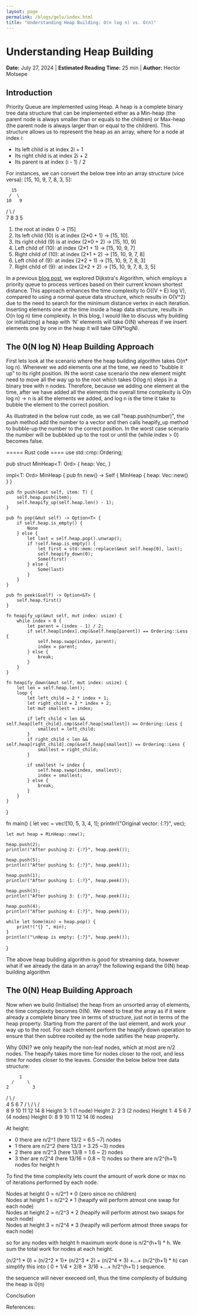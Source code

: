 ```yaml
---
layout: page
permalink: /blogs/gelu/index.html
title: "Understanding Heap Building: O(n log n) vs. O(n)"
---
```


# Understanding Heap Building

**Date:** July 27, 2024 | **Estimated Reading Time:** 25 min | **Author:** Hector Motsepe

## Introduction 
Priority Queue are implemented using Heap. A heap is a complete binary tree data structure that can be implemented either as a Min-heap (the parent node is always smaller than or equals to the children) or Max-heap (the parent node is always larger than or equal to the children). This structure allows us to represent the heap as an array, where for a node at index i:

- Its left child is at index 2i + 1
- Its right child is at index 2i + 2
- Its parent is at index (i - 1) / 2

For instances, we can convert the below tree into an array structure (vice versa): [15, 10, 9, 7, 8, 3, 5]:

      15
     /  \
    10   9
   / \  / \
  7  8 3    5

1. the root at index 0 -> [15]
2. Its left child (10) is at index (2*0 + 1) -> [15, 10].
3. Its right child (9) is at index (2*0 + 2) -> [15, 10, 9]
4. Left child of (10): at index (2*1 + 1) -> [15, 10, 9, 7]
5. Right child of (10): at index (2*1 + 2) -> [15, 10, 9, 7, 8]
6. Left child of (9): at index (2*2 + 1) -> [15, 10, 9, 7, 8, 3]
7. Right child of (9): at index (2*2 + 2) -> [15, 10, 9, 7, 8, 3, 5]


In a previous [blog post](https://motsepe-jr.github.io/blogs/dijkstra/), we explored Dijkstra's Algorithm, which employs a priority queue to process vertices based on their current known shortest distance. This approach enhances the time complexity to O((V + E) log V), compared to using a normal queue data structure, which results in O(V^2) due to the need to search for the minimum distance vertex in each iteration. Inserting elements one at the time inside a heap data structure, results in O(n log n) time complexity. In this blog, I would like to discuss why building (or initializing) a heap with 'N' elements will take O(N) whereas if we insert elements one by one in the heap it will take O(N*logN).

## The 0(N log N) Heap Building Approach

First lets look at the scenario where the heap building algorithm takes O(n* log n). Whenever we add elements one at the time, we need to "bubble it up" to its right position. IN the worst case scenario the new element might need to move all the way up to the root which takes O(log n) steps in a binary tree with n nodes. Therefore, because we adding one element at the time, after we have added all the elements the overall time complexity is O(n log n) -> n is all the elements we added, and log n is the time it take to bubble the element to the correct position. 

As illustrated in the below rust code, as we call "heap.push(number)", the push method add the number to a vector and then calls heapify_up method to bubble-up the number to the correct position. In the  worst case scenario the number will be bubbkled up to the root or until the (while index > 0) becomes false. 


===== Rust code ====
use std::cmp::Ordering;

pub struct MinHeap<T: Ord> {
    heap: Vec<T>,
}

impl<T: Ord> MinHeap<T> {
    pub fn new() -> Self {
        MinHeap { heap: Vec::new() }
    }

    pub fn push(&mut self, item: T) {
        self.heap.push(item);
        self.heapify_up(self.heap.len() - 1);
    }

    pub fn pop(&mut self) -> Option<T> {
        if self.heap.is_empty() {
            None
        } else {
            let last = self.heap.pop().unwrap();
            if !self.heap.is_empty() {
                let first = std::mem::replace(&mut self.heap[0], last);
                self.heapify_down(0);
                Some(first)
            } else {
                Some(last)
            }
        }
    }

    pub fn peek(&self) -> Option<&T> {
        self.heap.first()
    }

    fn heapify_up(&mut self, mut index: usize) {
        while index > 0 {
            let parent = (index - 1) / 2;
            if self.heap[index].cmp(&self.heap[parent]) == Ordering::Less {
                self.heap.swap(index, parent);
                index = parent;
            } else {
                break;
            }
        }
    }

    fn heapify_down(&mut self, mut index: usize) {
        let len = self.heap.len();
        loop {
            let left_child = 2 * index + 1;
            let right_child = 2 * index + 2;
            let mut smallest = index;

            if left_child < len && self.heap[left_child].cmp(&self.heap[smallest]) == Ordering::Less {
                smallest = left_child;
            }
            if right_child < len && self.heap[right_child].cmp(&self.heap[smallest]) == Ordering::Less {
                smallest = right_child;
            }

            if smallest != index {
                self.heap.swap(index, smallest);
                index = smallest;
            } else {
                break;
            }
        }
    }
}

fn main() {
    let vec = vec![10, 5, 3, 4, 1];
    println!("Original vector: {:?}", vec);

    let mut heap = MinHeap::new();

    heap.push(2);
    println!("After pushing 2: {:?}", heap.peek());

    heap.push(5);
    println!("After pushing 5: {:?}", heap.peek());

    heap.push(1);
    println!("After pushing 1: {:?}", heap.peek());

    heap.push(3);
    println!("After pushing 3: {:?}", heap.peek());

    heap.push(4);
    println!("After pushing 4: {:?}", heap.peek());

    while let Some(min) = heap.pop() {
        print!("{} ", min);
    }
    println!("\nHeap is empty: {:?}", heap.peek());
}

The above heap building algorithm is good for streaming data, however what if we already the data in an array? the following expand the 0(N) heap building algorithm
## The 0(N) Heap Building Approach

Now when we build (Initialise) the heap from an unsorted array of elements, the time complexity becomes 0(N). We need to treat the array as if it were already a complete binary tree in terms of structure, just not in terms of the heap property. Starting from the parent of the last element, and work your way up to the root. For each element perform the heapify down operation to ensure that then subtree rooited ay the node satifies the heap property.

Why 0(N)? we only heapify the non-leaf nodes, which at most are n/2 nodes. The heapify takes more time for nodes closer to the root, and less time for nodes closer to the leaves.  Consider the below below tree data structure:

         1
      /     \
    2         3
   / \       / \
  4   5     6   7
 / \ / \   / \
8 9 10  11 12 14
8
Height 3:  1                (1 node)
Height 2:  2 3              (2 nodes)
Height 1:  4 5 6 7          (4 nodes)
Height 0:  8 9 10 11 12 14  (6 nodes)

At height:
- 0 there are  n/2^1 (here 13/2 = 6.5 ~7) nodes
- 1 there are n/2^2 (here 13/3 = 3.25 ~3) nodes
- 2 there are n/2^3 (here 13/8 = 1.6 ~ 2) nodes
- 3 ther are n/2^4 (here 13/16 = 0.8 ~ 1) nodes
so there are n/2^(h+1) nodes for height h

To find the time complexity lets count the amount of work done or max no of iterations performed by each node.

Nodes at height 0   = n/2^1 * 0 (zero since no children)  
Nodes at height 1   = n/2^2 * 1 (heapify will perform atmost one swap for each node)  
Nodes at height 2   = n/2^3 * 2 (heapify will perform atmost two swaps for each node)  
Nodes at height 3   = n/2^4 * 3 (heapify will perform atmost three swaps for each node)  

so for any nodes with height h maximum work done is n/2^(h+1) * h. We sum the total work for nodes at each height. 

(n/2^1 * 0) + (n/2^2 * 1)+ (n/2^3 * 2) + (n/2^4 * 3) +...+ (n/2^(h+1) * h) can simplify this into  ( 0 + 1/4 + 2/8 + 3/16 +...+ h/2^(h+1) ) sequence.

the sequence will never execeed on1, thus the time complexity of bulduing the heap is 0(n)

Conclsution


References: